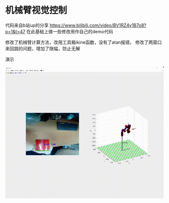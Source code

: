 # 机械臂视觉控制

代码来自b站up的分享 https://www.bilibili.com/video/BV1RZ4y1B7o8?p=1&t=47
在此基础上做一些修改用作自己的demo代码

修改了机械臂计算方法，改用工具箱ikine函数，没有了atan报错，
修改了两窗口来回跳的问题，增加了限幅，防止无解

演示

![Video_2022-04-04_224154 (3)](https://raw.githubusercontent.com/kylefjl/clouding/main/img/202204042337370.gif)
